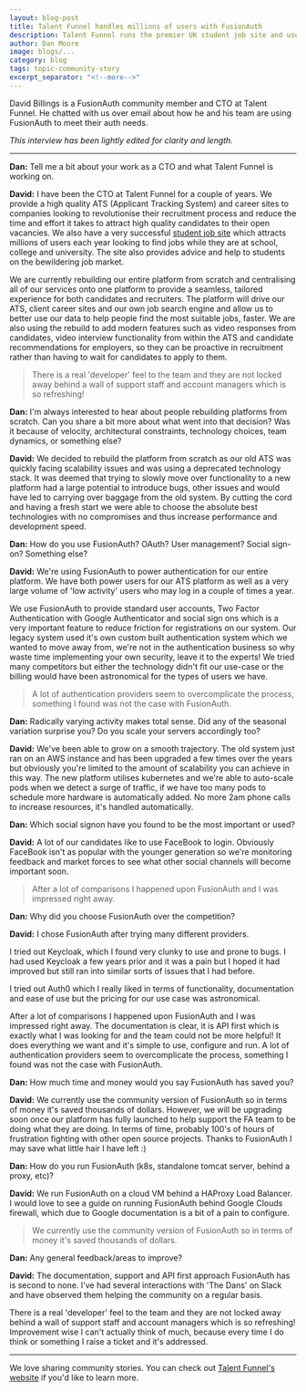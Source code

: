 ```yaml
---
layout: blog-post
title: Talent Funnel handles millions of users with FusionAuth
description: Talent Funnel runs the premier UK student job site and uses FusionAuth for their auth needs.
author: Dan Moore
image: blogs/...
category: blog
tags: topic-community-story
excerpt_separator: "<!--more-->"
---
```


David Billings is a FusionAuth community member and CTO at Talent Funnel. He chatted with us over email about how he and his team are using FusionAuth to meet their auth needs. 

<!--more-->

*This interview has been lightly edited for clarity and length.*

-------

**Dan:** Tell me a bit about your work as a CTO and what Talent Funnel is working on.

**David:** I have been the CTO at Talent Funnel for a couple of years. We provide a high quality ATS (Applicant Tracking System) and career sites to companies looking to revolutionise their recruitment process and reduce the time and effort it takes to attract high quality candidates to their open vacancies. We also have a very successful [student job site](https://www.e4s.co.uk) which attracts millions of users each year looking to find jobs while they are at school, college and university. The site also provides advice and help to students on the bewildering job market.

We are currently rebuilding our entire platform from scratch and centralising all of our services onto one platform to provide a seamless, tailored experience for both candidates and recruiters. The platform will drive our ATS, client career sites and our own job search engine and allow us to better use our data to help people find the most suitable jobs, faster. We are also using the rebuild to add modern features such as video responses from candidates, video interview functionality from within the ATS and candidate recommendations for employers, so they can be proactive in recruitment rather than having to wait for candidates to apply to them.

> There is a real 'developer' feel to the team and they are not locked away behind a wall of support staff and account managers which is so refreshing!

**Dan:** I'm always interested to hear about people rebuilding platforms from scratch. Can you share a bit more about what went into that decision? Was it because of velocity, architectural constraints, technology choices, team dynamics, or something else?

**David:** We decided to rebuild the platform from scratch as our old ATS was quickly facing scalability issues and was using a deprecated technology stack. It was deemed that trying to slowly move over functionality to a new platform had a large potential to introduce bugs, other issues and would have led to carrying over baggage from the old system. By cutting the cord and having a fresh start we were able to choose the absolute best technologies with no compromises and thus increase performance and development speed.

**Dan:** How do you use FusionAuth? OAuth? User management? Social sign-on? Something else?

**David:** We're using FusionAuth to power authentication for our entire platform. We have both power users for our ATS platform as well as a very large volume of 'low activity' users who may log in a couple of times a year. 

We use FusionAuth to provide standard user accounts, Two Factor Authentication with Google Authenticator and social sign ons which is a very important feature to reduce friction for registrations on our system. Our legacy system used it's own custom built authentication system which we wanted to move away from, we're not in the authentication business so why waste time implementing your own security, leave it to the experts! We tried many competitors but either the technology didn't fit our use-case or the billing would have been astronomical for the types of users we have.

> A lot of authentication providers seem to overcomplicate the process, something I found was not the case with FusionAuth.

**Dan:** Radically varying activity makes total sense. Did any of the seasonal variation surprise you? Do you scale your servers accordingly too?

**David:** We've been able to grow on a smooth trajectory. The old system just ran on an AWS instance and has been  upgraded a few times over the years but obviously you're limited to the amount of scalability you can achieve in this way. The new platform utilises kubernetes and we're able to auto-scale pods when we detect a surge of traffic, if we have too many pods to schedule more hardware is automatically added. No more 2am phone calls to increase resources, it's handled automatically. 

**Dan:** Which social signon have you found to be the most important or used?

**David:** A lot of our candidates like to use FaceBook to login. Obviously FaceBook isn't as popular with the younger generation so we're monitoring feedback and market forces to see what other social channels will become important soon.  

> After a lot of comparisons I happened upon FusionAuth and I was impressed right away. 

**Dan:** Why did you choose FusionAuth over the competition?

**David:** I chose FusionAuth after trying many different providers. 

I tried out Keycloak, which I found very clunky to use and prone to bugs. I had used Keycloak a few years prior and it was a pain but I hoped it had improved but still ran into similar sorts of issues that I had before. 

I tried out Auth0 which I really liked in terms of functionality, documentation and ease of use but the pricing for our use case was astronomical. 

After a lot of comparisons I happened upon FusionAuth and I was impressed right away. The documentation is clear, it is API first which is exactly what I was looking for and the team could not be more helpful! It does everything we want and it's simple to use, configure and run. A lot of authentication providers seem to overcomplicate the process, something I found was not the case with FusionAuth.

**Dan:** How much time and money would you say FusionAuth has saved you?

**David:** We currently use the community version of FusionAuth so in terms of money it's saved thousands of dollars. However, we will be upgrading soon once our platform has fully launched to help support the FA team to be doing what they are doing. In terms of time, probably 100's of hours of frustration fighting with other open source projects. Thanks to FusionAuth I may save what little hair I have left :)

**Dan:** How do you run FusionAuth (k8s, standalone tomcat server, behind a proxy, etc)?

**David:** We run FusionAuth on a cloud VM behind a HAProxy Load Balancer. I would love to see a guide on running FusionAuth behind Google Clouds firewall, which due to Google documentation is a bit of a pain to configure. 

> We currently use the community version of FusionAuth so in terms of money it's saved thousands of dollars. 

**Dan:** Any general feedback/areas to improve?

**David:** The documentation, support and API first approach FusionAuth has is second to none. I've had several interactions with 'The Dans' on Slack and have observed them helping the community on a regular basis. 

There is a real 'developer' feel to the team and they are not locked away behind a wall of support staff and account managers which is so refreshing! Improvement wise I can't actually think of much, because every time I do think or something I raise a ticket and it's addressed. 

-------

We love sharing community stories. You can check out [Talent Funnel's website](https://www.talent-funnel.com/) if you'd like to learn more. 
